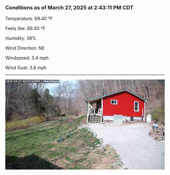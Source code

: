 ### Conditions as of March 27, 2025 at 2:43:11 PM CDT 

Temperature: 69.40 &deg;F

Feels like: 69.40 &deg;F

Humidity: 38%

Wind Direction: NE

Windspeed: 3.4 mph

Wind Gust: 3.8 mph

---

<img src="./images/latest.jpeg"/>

